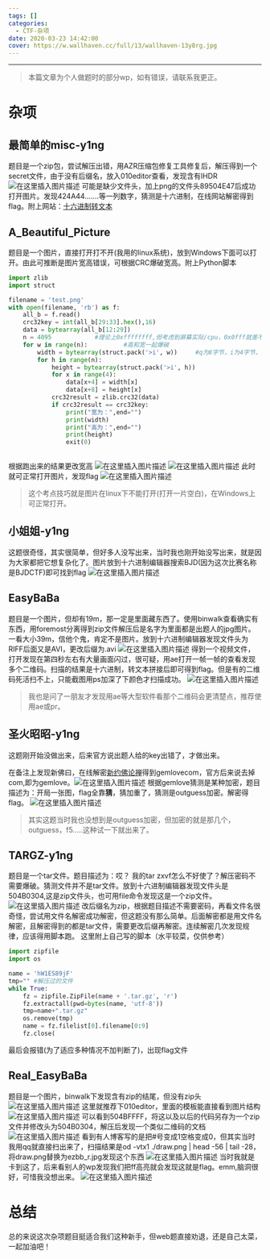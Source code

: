 ```yaml
---
tags: []
categories:
  - CTF-杂项
date: 2020-03-23 14:42:00
cover: https://w.wallhaven.cc/full/13/wallhaven-13y8rg.jpg
---
```


---
>本篇文章为个人做题时的部分wp，如有错误，请联系我更正。


# 杂项
## 最简单的misc-y1ng
题目是一个zip包，尝试解压出错，用AZR压缩包修复工具修复后，解压得到一个secret文件，由于没有后缀名，放入010editor查看，发现含有IHDR
![在这里插入图片描述](https://img-blog.csdnimg.cn/20200323191150201.png?x-oss-process=image/watermark,type_ZmFuZ3poZW5naGVpdGk,shadow_10,text_aHR0cHM6Ly9ibG9nLmNzZG4ubmV0L3pzczE5Mg==,size_16,color_FFFFFF,t_70)
可能是缺少文件头，加上png的文件头89504E47后成功打开图片。发现424A44.......等一列数字，猜测是十六进制，在线网站解密得到flag。附上网站：[十六进制转文本](http://www.bejson.com/convert/ox2str/)
## A_Beautiful_Picture
题目是一个图片，直接打开打不开(我用的linux系统)，放到Windows下面可以打开。由此可推断是图片宽高错误，可根据CRC爆破宽高。附上Python脚本

```python
import zlib
import struct

filename = 'test.png'
with open(filename, 'rb') as f:
    all_b = f.read()
    crc32key = int(all_b[29:33].hex(),16)
    data = bytearray(all_b[12:29])
    n = 4095            #理论上0xffffffff,但考虑到屏幕实际/cpu，0x0fff就差不多了
    for w in range(n):          #高和宽一起爆破
        width = bytearray(struct.pack('>i', w))     #q为8字节，i为4字节，h为2字节
        for h in range(n):
            height = bytearray(struct.pack('>i', h))
            for x in range(4):
                data[x+4] = width[x]
                data[x+8] = height[x]
            crc32result = zlib.crc32(data)
            if crc32result == crc32key:
                print("宽为：",end="")
                print(width)
                print("高为：",end="")
                print(height)
                exit(0)
                

```
根据跑出来的结果更改宽高
![在这里插入图片描述](https://img-blog.csdnimg.cn/20200323191837340.png)
![在这里插入图片描述](https://img-blog.csdnimg.cn/20200323191931352.png)
此时就可正常打开图片，发现flag
![在这里插入图片描述](https://img-blog.csdnimg.cn/20200323192004978.png?x-oss-process=image/watermark,type_ZmFuZ3poZW5naGVpdGk,shadow_10,text_aHR0cHM6Ly9ibG9nLmNzZG4ubmV0L3pzczE5Mg==,size_16,color_FFFFFF,t_70)
>这个考点技巧就是图片在linux下不能打开(打开一片空白)，在Windows上可正常打开。
## 小姐姐-y1ng
这题很奇怪，其实很简单，但好多人没写出来，当时我也刚开始没写出来，就是因为大家都把它想复杂化了。图片放到十六进制编辑器搜索BJD(因为这次比赛名称是BJDCTF)即可找到flag
![在这里插入图片描述](https://img-blog.csdnimg.cn/20200323192332790.png)
## EasyBaBa
题目是一个图片，但却有19m，那一定是里面藏东西了。使用binwalk查看确实有东西，用foremost分离得到zip文件解压后是名字为里面都是出题人的jpg图片。一看大小39m，信他个鬼，肯定不是图片。放到十六进制编辑器发现文件头为RIFF后面又是AVI，更改后缀为.avi
![在这里插入图片描述](https://img-blog.csdnimg.cn/2020032319300887.png)
得到一个视频文件，打开发现在第四秒左右有大量画面闪过，很可疑，用ae打开一帧一帧的查看发现多个二维码。扫描的结果是十六进制，转文本拼接后即可得到flag。但是有的二维码死活扫不上，只能截图用ps加深了下颜色才扫描成功。
![在这里插入图片描述](https://img-blog.csdnimg.cn/20200323193452584.jpg?x-oss-process=image/watermark,type_ZmFuZ3poZW5naGVpdGk,shadow_10,text_aHR0cHM6Ly9ibG9nLmNzZG4ubmV0L3pzczE5Mg==,size_16,color_FFFFFF,t_70#pic_center)
>我也是问了一朋友才发现用ae等大型软件看那个二维码会更清楚点，推荐使用ae或pr。
## 圣火昭昭-y1ng
这题刚开始没做出来，后来官方说出题人给的key出错了，才做出来。

在备注上发现新佛曰，在线解密[新约佛论禅](http://hi.pcmoe.net/buddha.html)得到gemlovecom，官方后来说去掉com,即为gemlove。![在这里插入图片描述](https://img-blog.csdnimg.cn/2020032319365110.png)
根据gemlove猜测是某种加密，题目描述为：开局一张图，flag全靠**猜**，猜加重了，猜测是outguess加密。解密得flag。
![在这里插入图片描述](https://img-blog.csdnimg.cn/2020032320082156.png?x-oss-process=image/watermark,type_ZmFuZ3poZW5naGVpdGk,shadow_10,text_aHR0cHM6Ly9ibG9nLmNzZG4ubmV0L3pzczE5Mg==,size_16,color_FFFFFF,t_70)
>其实这题当时我也没想到是outguess加密，但加密的就是那几个，outguess，f5.....这种试一下就出来了。
## TARGZ-y1ng
题目是一个tar文件。题目描述为：哎？ 我的tar zxvf怎么不好使了？解压密码不需要爆破。猜测文件并不是tar文件。放到十六进制编辑器发现文件头是504B0304,这是zip文件头，也可用file命令发现这是一个zip文件。
![在这里插入图片描述](https://img-blog.csdnimg.cn/20200323201251961.png)
改后缀名为zip，根据题目描述不需要密码，再看文件名很奇怪，尝试用文件名解密成功解密，但这题没有那么简单。后面解密都是用文件名解密，且解密得到的都是tar文件，需要更改后缀再解密。连续解密几次发现规律，应该得用脚本跑。
这里附上自己写的脚本（水平较菜，仅供参考）

```python
import zipfile
import os

name = 'hW1ES89jF'
tmp="" #解压过的文件
while True:
    fz = zipfile.ZipFile(name + '.tar.gz', 'r')
    fz.extractall(pwd=bytes(name, 'utf-8'))
    tmp=name+".tar.gz"
    os.remove(tmp)
    name = fz.filelist[0].filename[0:9]
    fz.close(
```
最后会报错(为了适应多种情况不加判断了)，出现flag文件
## Real_EasyBaBa
题目是一个图片，binwalk下发现含有zip的结尾，但没有zip头
![在这里插入图片描述](https://img-blog.csdnimg.cn/20200323204007962.png?x-oss-process=image/watermark,type_ZmFuZ3poZW5naGVpdGk,shadow_10,text_aHR0cHM6Ly9ibG9nLmNzZG4ubmV0L3pzczE5Mg==,size_16,color_FFFFFF,t_70)
这里就推荐下010editor，里面的模板能直接看到图片结构
![在这里插入图片描述](https://img-blog.csdnimg.cn/20200323204117635.png?x-oss-process=image/watermark,type_ZmFuZ3poZW5naGVpdGk,shadow_10,text_aHR0cHM6Ly9ibG9nLmNzZG4ubmV0L3pzczE5Mg==,size_16,color_FFFFFF,t_70)
可以看到504BFFFF，将这以及以后的代码另存为一个zip文件并修改头为504B0304，解压后发现一个类似二维码的文档
![在这里插入图片描述](https://img-blog.csdnimg.cn/20200323204240462.png?x-oss-process=image/watermark,type_ZmFuZ3poZW5naGVpdGk,shadow_10,text_aHR0cHM6Ly9ibG9nLmNzZG4ubmV0L3pzczE5Mg==,size_16,color_FFFFFF,t_70)
看到有人博客写的是把#号变成1空格变成0，但其实当时我用qq就直接扫出来了，扫描结果是od -vtx1 ./draw.png | head -56 | tail -28，将draw.png替换为ezbb_r.jpg发现这个东西
![在这里插入图片描述](https://img-blog.csdnimg.cn/20200323204858996.png?x-oss-process=image/watermark,type_ZmFuZ3poZW5naGVpdGk,shadow_10,text_aHR0cHM6Ly9ibG9nLmNzZG4ubmV0L3pzczE5Mg==,size_16,color_FFFFFF,t_70)
当时我就是卡到这了，后来看别人的wp发现我们把ff高亮就会发现这就是flag。emm,脑洞很好，可惜我没想出来。
![在这里插入图片描述](https://img-blog.csdnimg.cn/2020032320541535.png?x-oss-process=image/watermark,type_ZmFuZ3poZW5naGVpdGk,shadow_10,text_aHR0cHM6Ly9ibG9nLmNzZG4ubmV0L3pzczE5Mg==,size_16,color_FFFFFF,t_70)
# 总结
总的来说这次杂项题目挺适合我们这种新手，但web题直接劝退，还是自己太菜，一起加油吧！



    














